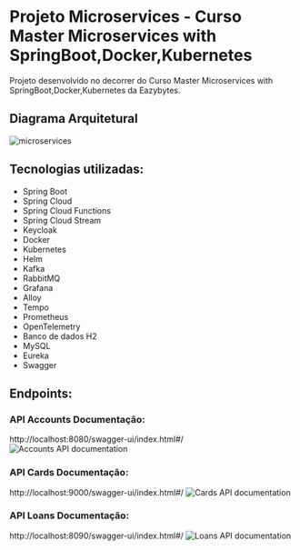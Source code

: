 # Projeto Microservices - Curso Master Microservices with SpringBoot,Docker,Kubernetes
Projeto desenvolvido no decorrer do Curso  Master Microservices with SpringBoot,Docker,Kubernetes da Eazybytes.
## Diagrama Arquitetural
![microservices](https://github.com/user-attachments/assets/7c140058-0d5e-49cf-a104-5b21b058406d)
## Tecnologias utilizadas:
- Spring Boot
- Spring Cloud
- Spring Cloud Functions
- Spring Cloud Stream
- Keycloak
- Docker
- Kubernetes
- Helm
- Kafka
- RabbitMQ
- Grafana
- Alloy
- Tempo
- Prometheus
- OpenTelemetry
- Banco de dados H2
- MySQL
- Eureka
- Swagger

## Endpoints:
### API Accounts Documentação:
http://localhost:8080/swagger-ui/index.html#/
![Accounts API documentation](https://github.com/user-attachments/assets/5ad55ee1-ea46-428c-a080-81e44242d686)
### API Cards Documentação:
http://localhost:9000/swagger-ui/index.html#/
![Cards API documentation](https://github.com/user-attachments/assets/3bbc804e-9eaa-4466-895e-65a4da90911a)
### API Loans Documentação: 
http://localhost:8090/swagger-ui/index.html#/
![Loans API documentation](https://github.com/user-attachments/assets/5cb0bd04-070c-4a54-904f-d52049c240a1)
